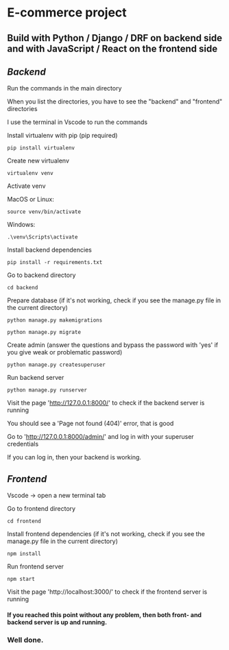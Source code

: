 # E-commerce project

## Build with Python / Django / DRF on backend side and with JavaScript / React on the frontend side

## ***Backend***

Run the commands in the main directory

When you list the directories, you have to see the "backend" and "frontend" directories

I use the terminal in Vscode to run the commands

Install virtualenv with pip (pip required)

`pip install virtualenv`

Create new virtualenv

`virtualenv venv`

Activate venv

MacOS or Linux:

`source venv/bin/activate`

Windows:

`.\venv\Scripts\activate`

Install backend dependencies

`pip install -r requirements.txt`

Go to backend directory

`cd backend`

Prepare database (if it's not working, check if you see the manage.py file in the current directory)
```
python manage.py makemigrations

python manage.py migrate
```

Create admin (answer the questions and bypass the password with 'yes' if you give weak or problematic password)

`python manage.py createsuperuser`

Run backend server

`python manage.py runserver`

Visit the page 'http://127.0.0.1:8000/' to check if the backend server is running

You should see a 'Page not found (404)' error, that is good

Go to 'http://127.0.0.1:8000/admin/' and log in with your superuser credentials

If you can log in, then your backend is working. 


## ***Frontend***

Vscode -> open a new terminal tab

Go to frontend directory

`cd frontend`

Install frontend dependencies (if it's not working, check if you see the manage.py file in the current directory)

`npm install`

Run frontend server

`npm start`

Visit the page 'http://localhost:3000/' to check if the frontend server is running

#### If you reached this point without any problem, then both front- and backend server is up and running.
### Well done.
